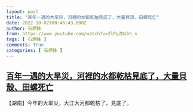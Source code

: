 ```yaml
---
layout: post
title: "百年一遇的大旱災，河裡的水都乾枯見底了，大量貝殼、田螺死亡"
date: 2022-10-02T00:46:43.000Z
author: 石炳鋒
from: https://www.youtube.com/watch?v=2lPyZDzhh_s
tags: [ 石炳锋 ]
comments: True
categories: [ 石炳锋 ]
---
```

<!--1664671603000-->
[百年一遇的大旱災，河裡的水都乾枯見底了，大量貝殼、田螺死亡](https://www.youtube.com/watch?v=2lPyZDzhh_s)
------

<div>
【湖南】今年的大旱災，大江大河都乾枯了，見底了。
</div>
